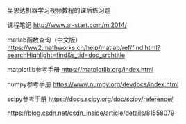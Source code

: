 
吴恩达机器学习视频教程的课后练习题

课程笔记 http://www.ai-start.com/ml2014/

matlab函数查询（中文版） https://ww2.mathworks.cn/help/matlab/ref/find.html?searchHighlight=find&s_tid=doc_srchtitle



matplotlib参考手册  https://matplotlib.org/index.html

numpy参考手册  https://www.numpy.org/devdocs/index.html

scipy参考手册  https://docs.scipy.org/doc/scipy/reference/


https://blog.csdn.net/csdn_inside/article/details/81558079
